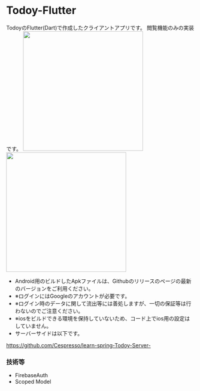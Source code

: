 # Todoy-Flutter
TodoyのFlutter(Dart)で作成したクライアントアプリです。
閲覧機能のみの実装です。
<img src="https://user-images.githubusercontent.com/13589160/57568683-d5238e80-7425-11e9-83ef-813c196e0178.jpg" width="320px">
<img src="https://user-images.githubusercontent.com/13589160/57568684-d5bc2500-7425-11e9-8d72-9bf66685b8a3.jpg" width="320px">

- Android用のビルドしたApkファイルは、Githubのリリースのページの最新のバージョンをご利用ください。
- ※ログインにはGoogleのアカウントが必要です。
- ※ログイン時のデータに関して流出等には善処しますが、一切の保証等は行わないのでご注意ください。
- ※iosをビルドできる環境を保持していないため、コード上でios用の設定はしていません。
- サーバーサイドは以下です。

https://github.com/Cespresso/learn-spring-Todoy-Server-

### 技術等
- FirebaseAuth
- Scoped Model

